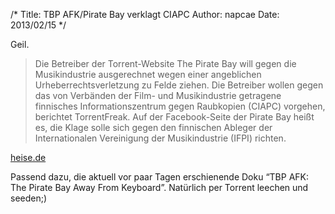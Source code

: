 /*
Title: TBP AFK/Pirate Bay verklagt CIAPC
Author: napcae
Date: 2013/02/15
*/

Geil.

> Die Betreiber der Torrent-Website The Pirate Bay will gegen die Musikindustrie ausgerechnet wegen einer angeblichen Urheberrechtsverletzung zu Felde ziehen. Die Betreiber wollen gegen das von Verbänden der Film- und Musikindustrie getragene finnisches Informationszentrum gegen Raubkopien (CIAPC) vorgehen, berichtet TorrentFreak. Auf der Facebook-Seite der Pirate Bay heißt es, die Klage solle sich gegen den finnischen Ableger der Internationalen Vereinigung der Musikindustrie (IFPI) richten.

[heise.de][1]

Passend dazu, die aktuell vor paar Tagen erschienende Doku <a />“TBP AFK: The Pirate Bay Away From Keyboard”</a>. Natürlich per Torrent</a> leechen und seeden;)


 [1]: http://www.heise.de/newsticker/meldung/Pirate-Bay-will-Musiklobby-wegen-Urheberrechtsverletzung-verklagen-1803873.html
 [2]: http://thepiratebay.se/search/tpb%20afk/0/99/0